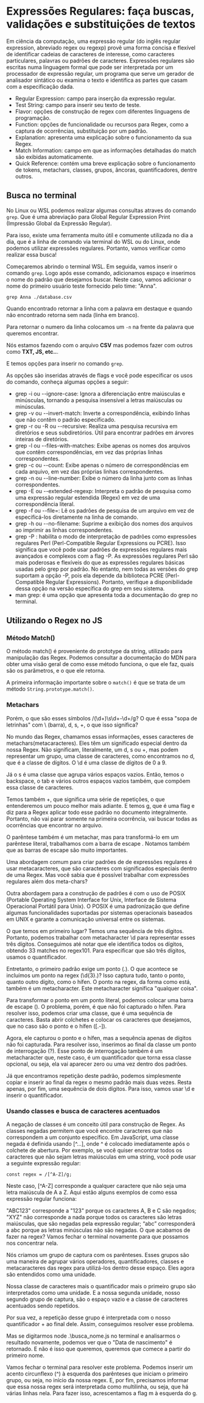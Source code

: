 # Expressões Regulares: faça buscas, validações e substituições de textos

Em ciência da computação, uma expressão regular (do inglês regular expression, abreviado regex ou regexp) provê uma forma concisa e flexível de identificar cadeias de caracteres de interesse, como caracteres particulares, palavras ou padrões de caracteres. Expressões regulares são escritas numa linguagem formal que pode ser interpretada por um processador de expressão regular, um programa que serve um gerador de analisador sintático ou examina o texto e identifica as partes que casam com a especificação dada.

- Regular Expression: campo para inserção da expressão regular.
- Test String: campo para inserir seu texto de teste.
- Flavor: opções de construção de regex com diferentes linguagens de programação.
- Function: opções de funcionalidade ou recursos para Regex, como a captura de ocorrências, substituição por um padrão.
- Explanation: apresenta uma explicação sobre o funcionamento da sua Regex.
- Match Information: campo em que as informações detalhadas do match são exibidas automaticamente.
- Quick Reference: contém uma breve explicação sobre o funcionamento de tokens, metachars, classes, grupos, âncoras, quantificadores, dentre outros.

## Busca no terminal

No Linux ou WSL podemos realizar algumas consultas atraves do comando `grep`. Que é uma abreviação para Global Regular Expression Print (Impressão Global da Expressão Regular).

Para isso, existe uma ferramenta muito útil e comumente utilizada no dia a dia, que é a linha de comando via terminal do WSL ou do Linux, onde podemos utilizar expressões regulares. Portanto, vamos verificar como realizar essa busca!

Começaremos abrindo o terminal WSL. Em seguida, vamos inserir o comando `grep`. Logo após esse comando, adicionamos espaço e inserimos o nome do padrão que desejamos buscar. Neste caso, vamos adicionar o nome do primeiro usuário teste fornecido pelo time: "Anna".

`grep Anna ./database.csv`

Quando encontrado retornar a linha com a palavra em destaque e quando não encontrado retorna sem nada (linha em branco).

Para retornar o numero da linha colocamos um `-n` na frente da palavra que queremos encontrar.

Nós estamos fazendo com o arquivo **CSV** mas podemos fazer com outros como **TXT, JS, etc..**.

E temos opções para inserir no comando `grep`.

As opções são inseridas através de flags e você pode especificar os usos do comando, conheça algumas opções a seguir:

- grep -i ou --ignore-case: Ignora a diferenciação entre maiúsculas e minúsculas, tornando a pesquisa insensível a letras maiúsculas ou minúsculas.
- grep -v ou --invert-match: Inverte a correspondência, exibindo linhas que não contêm o padrão especificado.
- grep -r ou -R ou --recursive: Realiza uma pesquisa recursiva em diretórios e seus subdiretórios. Útil para encontrar padrões em árvores inteiras de diretórios.
- grep -l ou --files-with-matches: Exibe apenas os nomes dos arquivos que contêm correspondências, em vez das próprias linhas correspondentes.
- grep -c ou --count: Exibe apenas o número de correspondências em cada arquivo, em vez das próprias linhas correspondentes.
- grep -n ou --line-number: Exibe o número da linha junto com as linhas correspondentes.
- grep -E ou --extended-regexp: Interpreta o padrão de pesquisa como uma expressão regular estendida (Regex) em vez de uma correspondência literal.
- grep -f ou --file=: Lê os padrões de pesquisa de um arquivo em vez de especificá-los diretamente na linha de comando.
- grep -h ou --no-filename: Suprime a exibição dos nomes dos arquivos ao imprimir as linhas correspondentes.
- grep -P : habilita o modo de interpretação de padrões como expressões regulares Perl (Perl-Compatible Regular Expressions ou PCRE). Isso significa que você pode usar padrões de expressões regulares mais avançados e complexos com a flag -P. As expressões regulares Perl são mais poderosas e flexíveis do que as expressões regulares básicas usadas pelo grep por padrão. No entanto, nem todas as versões do grep suportam a opção -P, pois ela depende da biblioteca PCRE (Perl-Compatible Regular Expressions). Portanto, verifique a disponibilidade dessa opção na versão específica do grep em seu sistema.
- man grep: é uma opção que apresenta toda a documentação do grep no terminal.

## Utilizando o Regex no JS

### Método Match()

O método match() é proveniente do prototype da string, utilizado para manipulação das Regex. Podemos consultar a documentação do MDN para obter uma visão geral de como esse método funciona, o que ele faz, quais são os parâmetros, e o que ele retorna.

A primeira informação importante sobre o `match()` é que se trata de um método `String.prototype.match()`.

### Metachars

Porém, o que são esses símbolos /\(\d+\)\s\d+-\d+/g? O que é essa "sopa de letrinhas" com \ (barra), d, s, +, o que isso significa?

No mundo das Regex, chamamos essas informações, esses caracteres de metachars(metacaracteres). Eles têm um significado especial dentro da nossa Regex. Não significam, literalmente, um d, s ou +, mas podem representar um grupo, uma classe de caracteres, como encontramos no d, que é a classe de dígitos. O \d é uma classe de dígitos de 0 a 9.

Já o s é uma classe que agrupa vários espaços vazios. Então, temos o backspace, o tab e vários outros espaços vazios também, que compõem essa classe de caracteres.

Temos também +, que significa uma série de repetições, o que entenderemos um pouco melhor mais adiante. E temos g, que é uma flag e diz para a Regex aplicar todo esse padrão no documento integralmente. Portanto, não vai parar somente na primeira ocorrência, vai buscar todas as ocorrências que encontrar no arquivo.

O parêntese também é um metachar, mas para transformá-lo em um parêntese literal, trabalhamos com a barra de escape \. Notamos também que as barras de escape são muito importantes.

Uma abordagem comum para criar padrões de de expressões regulares é usar metacaracteres, que são caracteres com significados especiais dentro de uma Regex. Mas você sabia que é possível trabalhar com expressões regulares além dos meta-chars?

Outra abordagem para a construção de padrões é com o uso de POSIX (Portable Operating System Interface for Unix, Interface de Sistema Operacional Portátil para Unix). O POSIX é uma padronização que define algumas funcionalidades suportadas por sistemas operacionais baseados em UNIX e garante a comunicação universal entre os sistemas.

O que temos em primeiro lugar? Temos uma sequência de três dígitos. Portanto, podemos trabalhar com metacharacter \d para representar esses três dígitos. Conseguimos até notar que ele identifica todos os dígitos, obtendo 33 matches no regex101. Para especificar que são três dígitos, usamos o quantificador.

Entretanto, o primeiro padrão exige um ponto (.). O que acontece se incluímos um ponto na regex (\d{3}.)? Isso captura tudo, tanto o ponto, quanto outro dígito, como o hífen. O ponto na regex, da forma como está, também é um metacharacter. Este metacharacter significa "qualquer coisa".

Para transformar o ponto em um ponto literal, podemos colocar uma barra de escape (\). O problema, porém, é que não foi capturado o hífen. Para resolver isso, podemos criar uma classe, que é uma sequência de caracteres. Basta abrir colchetes e colocar os caracteres que desejamos, que no caso são o ponto e o hífen ([.-]).

Agora, ele capturou o ponto e o hífen, mas a sequência apenas de dígitos não foi capturada. Para resolver isso, inserimos ao final da classe um ponto de interrogação (?). Esse ponto de interrogação também é um metacharacter que, neste caso, é um quantificador que torna essa classe opcional, ou seja, ela vai aparecer zero ou uma vez dentro dos padrões.

Já que encontramos repetição deste padrão, podemos simplesmente copiar e inserir ao final da regex o mesmo padrão mais duas vezes. Resta apenas, por fim, uma sequência de dois dígitos. Para isso, vamos usar \d e inserir o quantificador.

### Usando classes e busca de caracteres acentuados

A negação de classes é um conceito útil para construção de Regex. As classes negadas permitem que você encontre caracteres que não correspondem a um conjunto específico. Em JavaScript, uma classe negada é definida usando [^...], onde ^ é colocado imediatamente após o colchete de abertura. Por exemplo, se você quiser encontrar todos os caracteres que não sejam letras maiúsculas em uma string, você pode usar a seguinte expressão regular:

`const regex = /[^A-Z]/g;`

Neste caso, [^A-Z] corresponde a qualquer caractere que não seja uma letra maiúscula de A a Z. Aqui estão alguns exemplos de como essa expressão regular funciona:

"ABC123" corresponde a "123" porque os caracteres A, B e C são negados;
"XYZ" não corresponde a nada porque todos os caracteres são letras maiúsculas, que são negadas pela expressão regular;
“abc” corresponderá a abc porque as letras minúsculas não são negadas.
O que acabamos de fazer na regex? Vamos fechar o terminal novamente para que possamos nos concentrar nela.

Nós criamos um grupo de captura com os parênteses. Esses grupos são uma maneira de agrupar vários operadores, quantificadores, classes e metacaracteres das regex para utilizá-los dentro desse espaço. Eles agora são entendidos como uma unidade.

Nossa classe de caracteres mais o quantificador mais o primeiro grupo são interpretados como uma unidade. E a nossa segunda unidade, nosso segundo grupo de captura, são o espaço vazio e a classe de caracteres acentuados sendo repetidos.

Por sua vez, a repetição desse grupo é interpretada com o nosso quantificador + ao final dele. Assim, conseguimos resolver esse problema.

Mas se digitarmos node .\busca_nome.js no terminal e analisarmos o resultado novamente, podemos ver que o "Data de nascimento" é retornado. E não é isso que queremos, queremos que comece a partir do primeiro nome.

Vamos fechar o terminal para resolver este problema. Podemos inserir um acento circunflexo (^) à esquerda dos parênteses que iniciam o primeiro grupo, ou seja, no início da nossa regex. E, por fim, precisamos informar que essa nossa regex será interpretada como multilinha, ou seja, que há várias linhas nela. Para fazer isso, acrescentamos a flag m à esquerda do g.
